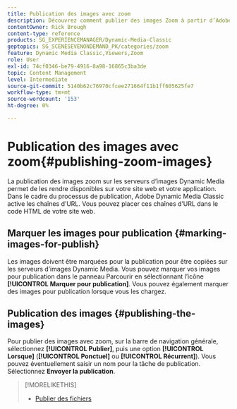 ```yaml
---
title: Publication des images avec zoom
description: Découvrez comment publier des images Zoom à partir d’Adobe Dynamic Media Classic.
contentOwner: Rick Brough
content-type: reference
products: SG_EXPERIENCEMANAGER/Dynamic-Media-Classic
geptopics: SG_SCENESEVENONDEMAND_PK/categories/zoom
feature: Dynamic Media Classic,Viewers,Zoom
role: User
exl-id: 74cf0346-be79-4916-8a98-16865c3ba3de
topic: Content Management
level: Intermediate
source-git-commit: 5140b62c76970cfcee271664f11b1ff605625fe7
workflow-type: tm+mt
source-wordcount: '153'
ht-degree: 0%

---
```


# Publication des images avec zoom{#publishing-zoom-images}

La publication des images zoom sur les serveurs d’images Dynamic Media permet de les rendre disponibles sur votre site web et votre application. Dans le cadre du processus de publication, Adobe Dynamic Media Classic active les chaînes d’URL. Vous pouvez placer ces chaînes d’URL dans le code HTML de votre site web.

## Marquer les images pour publication {#marking-images-for-publish}

Les images doivent être marquées pour la publication pour être copiées sur les serveurs d’images Dynamic Media. Vous pouvez marquer vos images pour publication dans le panneau Parcourir en sélectionnant l’icône **[!UICONTROL Marquer pour publication]**. Vous pouvez également marquer des images pour publication lorsque vous les chargez.

## Publication des images {#publishing-the-images}

Pour publier des images avec zoom, sur la barre de navigation générale, sélectionnez **[!UICONTROL Publier]**, puis une option **[!UICONTROL Lorsque]** (**[!UICONTROL Ponctuel]** ou **[!UICONTROL Récurrent]**). Vous pouvez éventuellement saisir un nom pour la tâche de publication. Sélectionnez **Envoyer la publication**.

>[!MORELIKETHIS]
>
>* [Publier des fichiers](publishing-files.md#publishing_files)
